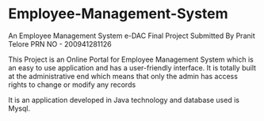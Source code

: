 # Employee-Management-System
An Employee Management System e-DAC Final Project Submitted By Pranit Telore PRN NO - 200941281126


This Project is an Online Portal for Employee Management System which is an easy to use application and has a user-friendly interface. It is totally built at the administrative end which means that only the admin has access rights to change or modify any records

It is an application developed in Java technology and database used is Mysql.
